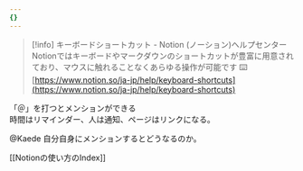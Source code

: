 ```yaml
---
{}
---
```

> [!info] キーボードショートカット - Notion (ノーション)ヘルプセンター  
> Notionではキーボードやマークダウンのショートカットが豊富に用意されており、マウスに触れることなくあらゆる操作が可能です ⌨️  
> [https://www.notion.so/ja-jp/help/keyboard-shortcuts](https://www.notion.so/ja-jp/help/keyboard-shortcuts)  

  

「＠」を打つとメンションができる  
時間はリマインダー、人は通知、ページはリンクになる。  

@Kaede 自分自身にメンションするとどうなるのか。

  

  

[[Notionの使い方のIndex]]